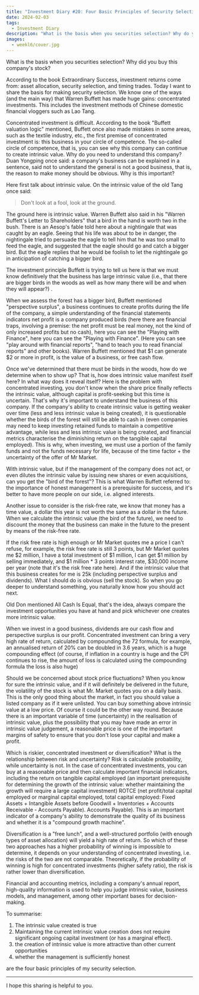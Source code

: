 ```yaml
---
title: "Investment Diary #20: Four Basic Principles of Security Selection"
date: 2024-02-03
tags:
  - Investment Diary
description: "What is the basis when you securities selection? Why do you want to buy this company's stock?"
images:
  - weekl6/cover.jpg
---
```


What is the basis when you securities selection? Why did you buy this company's stock?

According to the book Extraordinary Success, investment returns come from: asset allocation, security selection, and timing trades. Today I want to share the basis for making security selection. We know one of the ways (and the main way) that Warren Buffett has made huge gains: concentrated investments. This includes the investment methods of Chinese domestic financial vloggers such as Lao Tang.

Concentrated investment is difficult. According to the book "Buffett valuation logic" mentioned, Buffett once also made mistakes in some areas, such as the textile industry, etc., the first premise of concentrated investment is: this business in your circle of competence. The so-called circle of competence, that is, you can see why this company can continue to create intrinsic value. Why do you need to understand this company? Duan Yongping once said: a company's business can be explained in a sentence, said not to understand the general is not a good business, that is, the reason to make money should be obvious. Why is this important?

Here first talk about intrinsic value. On the intrinsic value of the old Tang once said:

> Don't look at a fool, look at the ground.

The ground here is intrinsic value. Warren Buffett also said in his "Warren Buffett's Letter to Shareholders" that a bird in the hand is worth two in the bush. There is an Aesop's fable told here about a nightingale that was caught by an eagle. Seeing that his life was about to be in danger, the nightingale tried to persuade the eagle to tell him that he was too small to feed the eagle, and suggested that the eagle should go and catch a bigger bird. But the eagle replies that he would be foolish to let the nightingale go in anticipation of catching a bigger bird.

The investment principle Buffett is trying to tell us here is that we must know definitively that the business has large intrinsic value (i.e., that there are bigger birds in the woods as well as how many there will be and when they will appear?) .

When we assess the forest has a bigger bird, Buffett mentioned "perspective surplus", a business continues to create profits during the life of the company, a simple understanding of the financial statements indicators net profit is a company produced birds (here there are financial traps, involving a premise: the net profit must be real money, not the kind of only increased profits but no cash), here you can see the "Playing with Finance", here you can see the "Playing with Finance". (Here you can see "play around with financial reports", "hand to teach you to read financial reports" and other books). Warren Buffett mentioned that $1 can generate $2 or more in profit, is the value of a business, or free cash flow.

Once we've determined that there must be birds in the woods, how do we determine when to show up? That is, how does intrinsic value manifest itself here? In what way does it reveal itself? Here is the problem with concentrated investing, you don't know when the share price finally reflects the intrinsic value, although capital is profit-seeking but this time is uncertain. That's why it's important to understand the business of this company. If the company's ability to create intrinsic value is getting weaker over time (less and less intrinsic value is being created), it is questionable whether the birds of the forest will still be able to cash in (even companies may need to keep investing retained funds to maintain a competitive advantage, while less and less intrinsic value is being created, and financial metrics characterise the diminishing return on the tangible capital employed). This is why, when investing, we must use a portion of the family funds and not the funds necessary for life, because of the time factor + the uncertainty of the offer of Mr Market.

With intrinsic value, but if the management of the company does not act, or even dilutes the intrinsic value by issuing new shares or even acquisitions, can you get the "bird of the forest"? This is what Warren Buffett referred to: the importance of honest management is a prerequisite for success, and it's better to have more people on our side, i.e. aligned interests.

Another issue to consider is the risk-free rate, we know that money has a time value, a dollar this year is not worth the same as a dollar in the future. When we calculate the intrinsic value (the bird of the future), we need to discount the money that the business can make in the future to the present by means of the risk-free rate.

If the risk free rate is high enough or Mr Market quotes me a price I can't refuse, for example, the risk free rate is still 3 points, but Mr Market quotes me $2 million, I have a total investment of $1 million, I can get $1 million by selling immediately, and $1 million * 3 points interest rate, $30,000 income per year (note that it's the risk free rate here). And if the intrinsic value that this business creates for me is 25k (including perspective surplus and dividends). What I should do is obvious (sell the stock). So when you go deeper to understand something, you naturally know how you should act next.

Old Don mentioned All Cash Is Equal, that's the idea, always compare the investment opportunities you have at hand and pick whichever one creates more intrinsic value.

When we invest in a good business, dividends are our cash flow and perspective surplus is our profit. Concentrated investment can bring a very high rate of return, calculated by compounding the 72 formula, for example, an annualised return of 20% can be doubled in 3.6 years, which is a huge compounding effect (of course, if inflation in a country is huge and the CPI continues to rise, the amount of loss is calculated using the compounding formula the loss is also huge)

Should we be concerned about stock price fluctuations? When you know for sure the intrinsic value, and if it will definitely be delivered in the future, the volatility of the stock is what Mr. Market quotes you on a daily basis. This is the only good thing about the market, in fact you should value a listed company as if it were unlisted. You can buy something above intrinsic value at a low price. Of course it could be the other way round. Because there is an important variable of time (uncertainty) in the realisation of intrinsic value, plus the possibility that you may have made an error in intrinsic value judgement, a reasonable price is one of the important margins of safety to ensure that you don't lose your capital and make a profit.

Which is riskier, concentrated investment or diversification? What is the relationship between risk and uncertainty? Risk is calculable probability, while uncertainty is not. In the case of concentrated investments, you can buy at a reasonable price and then calculate important financial indicators, including the return on tangible capital employed (an important prerequisite for determining the growth of the intrinsic value: whether maintaining the growth will require a large capital investment) ROTCE (net profit/total capital employed or marginal capital employed, total capital employed: Fixed Assets + Intangible Assets before Goodwill + Inventories + Accounts Receivable - Accounts Payable). Accounts Payable). This is an important indicator of a company's ability to demonstrate the quality of its business and whether it is a "compound growth machine".

Diversification is a "free lunch", and a well-structured portfolio (with enough types of asset allocation) will yield a high rate of return. So which of these two approaches has a higher probability of winning is impossible to determine, it depends on your understanding of concentrated investing, i.e. the risks of the two are not comparable. Theoretically, if the probability of winning is high for concentrated investments (higher safety ratio), the risk is rather lower than diversification.

Financial and accounting metrics, including a company's annual report, high-quality information is used to help you judge intrinsic value, business models, and management, among other important bases for decision-making.

To summarise:  
1. The intrinsic value created is true  
2. Maintaining the current intrinsic value creation does not require significant ongoing capital investment (or has a marginal effect).   
3. the creation of intrinsic value is more attractive than other current opportunities  
4. whether the management is sufficiently honest  

are the four basic principles of my security selection.

---

I hope this sharing is helpful to you.